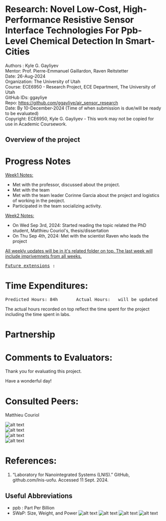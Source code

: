 # Research: Novel Low-Cost, High-Performance Resistive Sensor Interface Technologies For Ppb-Level Chemical Detection In Smart-Cities

Authors : Kyle G. Gayliyev <br>
Mentor: Prof. Pierre-Emmanuel Gaillardon, Raven Reitstetter <br>
Date: 26-Aug-2024<br>
Organization: The University of Utah <br>
Course: ECE6950 - Research Project, ECE Department, The University of Utah<br>
GitHub IDs: ggayliye <br>
Repo: https://github.com/ggayliye/air_sensor_research <br>
Date: By 10-December-2024 (Time of when submission is due/will be ready to be evaluated)<br>
Copyright: ECE6950, Kyle G. Gayliyev - This work may not be copied for use in Academic Coursework.

## Overview of the project



# Progress Notes

<ins>Week1 Notes:</ins> <br>

- Met with the professor, discussed about the project.
- Met with the team
- Met with the team leader Corinne Garcia about the project and logistics of working in the peoject.
- Participated in the team socializing activity.

<ins>Week2 Notes:</ins> <br>

- On Wed Sep 3rd, 2024: Started reading the topic related the PhD student, Matthieu Couriol's, thesis/dissertation
- On Thu Sep 4th, 2024: Met with the scientist Raven who leads the project 

<ins>All weekly updates will be in it's related folder on top. The last week will include imprivemnets from all weeks.</ins> <br>


<pre><ins>Future extensions</ins> :  </pre>

# Time Expenditures:
<pre>Predicted Hours: 84h		Actual Hours:	will be updated		 </pre>

The actual hours recorded on top reflect the time spent for the project including the time 
spent in labs.

# Partnership

# Comments to Evaluators:


Thank you for evaluating this project. <br>

Have a wonderful day!

# Consulted Peers:
Matthieu Couriol<br>



![alt text](https://github.com/ggayliye/air_sensor_research/blob/main/.img/6.jpg)<br>
![alt text](https://github.com/ggayliye/air_sensor_research/blob/main/.img/7.jpg)<br>
![alt text](https://github.com/ggayliye/air_sensor_research/blob/main/.img/8.jpg)<br>
![alt text](https://github.com/ggayliye/air_sensor_research/blob/main/.img/9.jpg)<br>

# References:
1. “Laboratory for Nanointegrated Systems (LNIS).” GitHub, github.com/lnis-uofu. Accessed 11 Sept. 2024. <br>



## Useful Abbreviations
- ppb : Part Per Billion
- SWaP: Size, Weight, and Power
![alt text](https://github.com/ggayliye/air_sensor_research/blob/main/.img/1.jpg)
![alt text](https://github.com/ggayliye/air_sensor_research/blob/main/.img/2.jpg)
![alt text](https://github.com/ggayliye/air_sensor_research/blob/main/.img/3.jpg)
![alt text](https://github.com/ggayliye/air_sensor_research/blob/main/.img/4.jpg)







